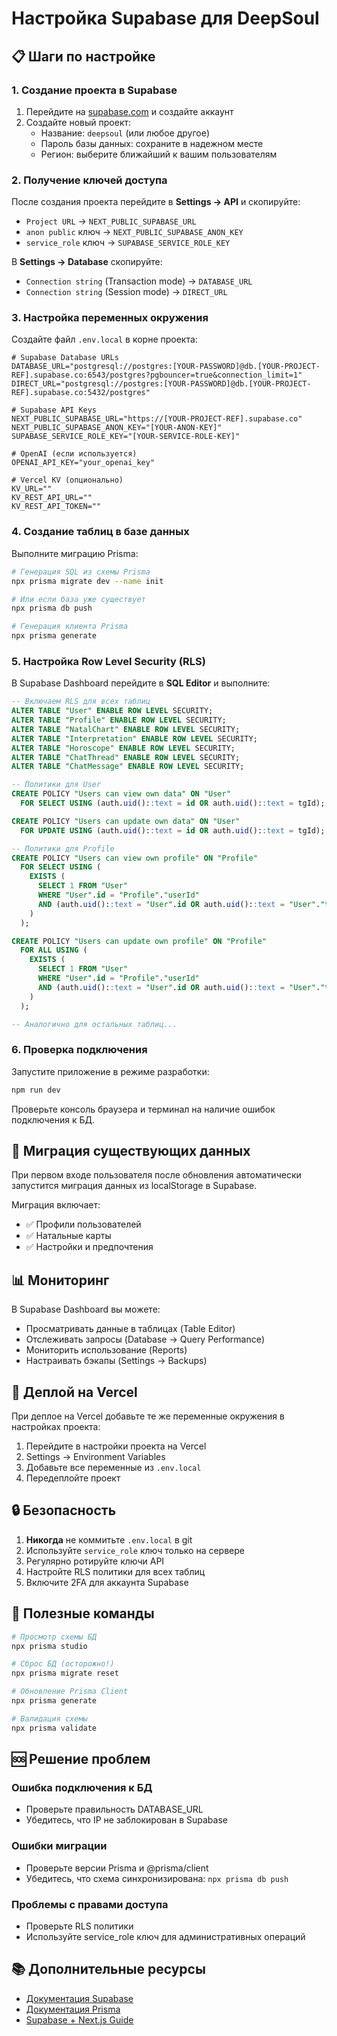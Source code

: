 # Настройка Supabase для DeepSoul

## 📋 Шаги по настройке

### 1. Создание проекта в Supabase

1. Перейдите на [supabase.com](https://supabase.com) и создайте аккаунт
2. Создайте новый проект:
   - Название: `deepsoul` (или любое другое)
   - Пароль базы данных: сохраните в надежном месте
   - Регион: выберите ближайший к вашим пользователям

### 2. Получение ключей доступа

После создания проекта перейдите в **Settings → API** и скопируйте:

- `Project URL` → `NEXT_PUBLIC_SUPABASE_URL`
- `anon public` ключ → `NEXT_PUBLIC_SUPABASE_ANON_KEY`
- `service_role` ключ → `SUPABASE_SERVICE_ROLE_KEY`

В **Settings → Database** скопируйте:
- `Connection string` (Transaction mode) → `DATABASE_URL`
- `Connection string` (Session mode) → `DIRECT_URL`

### 3. Настройка переменных окружения

Создайте файл `.env.local` в корне проекта:

```env
# Supabase Database URLs
DATABASE_URL="postgresql://postgres:[YOUR-PASSWORD]@db.[YOUR-PROJECT-REF].supabase.co:6543/postgres?pgbouncer=true&connection_limit=1"
DIRECT_URL="postgresql://postgres:[YOUR-PASSWORD]@db.[YOUR-PROJECT-REF].supabase.co:5432/postgres"

# Supabase API Keys
NEXT_PUBLIC_SUPABASE_URL="https://[YOUR-PROJECT-REF].supabase.co"
NEXT_PUBLIC_SUPABASE_ANON_KEY="[YOUR-ANON-KEY]"
SUPABASE_SERVICE_ROLE_KEY="[YOUR-SERVICE-ROLE-KEY]"

# OpenAI (если используется)
OPENAI_API_KEY="your_openai_key"

# Vercel KV (опционально)
KV_URL=""
KV_REST_API_URL=""
KV_REST_API_TOKEN=""
```

### 4. Создание таблиц в базе данных

Выполните миграцию Prisma:

```bash
# Генерация SQL из схемы Prisma
npx prisma migrate dev --name init

# Или если база уже существует
npx prisma db push

# Генерация клиента Prisma
npx prisma generate
```

### 5. Настройка Row Level Security (RLS)

В Supabase Dashboard перейдите в **SQL Editor** и выполните:

```sql
-- Включаем RLS для всех таблиц
ALTER TABLE "User" ENABLE ROW LEVEL SECURITY;
ALTER TABLE "Profile" ENABLE ROW LEVEL SECURITY;
ALTER TABLE "NatalChart" ENABLE ROW LEVEL SECURITY;
ALTER TABLE "Interpretation" ENABLE ROW LEVEL SECURITY;
ALTER TABLE "Horoscope" ENABLE ROW LEVEL SECURITY;
ALTER TABLE "ChatThread" ENABLE ROW LEVEL SECURITY;
ALTER TABLE "ChatMessage" ENABLE ROW LEVEL SECURITY;

-- Политики для User
CREATE POLICY "Users can view own data" ON "User"
  FOR SELECT USING (auth.uid()::text = id OR auth.uid()::text = tgId);

CREATE POLICY "Users can update own data" ON "User"
  FOR UPDATE USING (auth.uid()::text = id OR auth.uid()::text = tgId);

-- Политики для Profile
CREATE POLICY "Users can view own profile" ON "Profile"
  FOR SELECT USING (
    EXISTS (
      SELECT 1 FROM "User" 
      WHERE "User".id = "Profile"."userId" 
      AND (auth.uid()::text = "User".id OR auth.uid()::text = "User"."tgId")
    )
  );

CREATE POLICY "Users can update own profile" ON "Profile"
  FOR ALL USING (
    EXISTS (
      SELECT 1 FROM "User" 
      WHERE "User".id = "Profile"."userId" 
      AND (auth.uid()::text = "User".id OR auth.uid()::text = "User"."tgId")
    )
  );

-- Аналогично для остальных таблиц...
```

### 6. Проверка подключения

Запустите приложение в режиме разработки:

```bash
npm run dev
```

Проверьте консоль браузера и терминал на наличие ошибок подключения к БД.

## 🔄 Миграция существующих данных

При первом входе пользователя после обновления автоматически запустится миграция данных из localStorage в Supabase.

Миграция включает:
- ✅ Профили пользователей
- ✅ Натальные карты
- ✅ Настройки и предпочтения

## 📊 Мониторинг

В Supabase Dashboard вы можете:
- Просматривать данные в таблицах (Table Editor)
- Отслеживать запросы (Database → Query Performance)
- Мониторить использование (Reports)
- Настраивать бэкапы (Settings → Backups)

## 🚀 Деплой на Vercel

При деплое на Vercel добавьте те же переменные окружения в настройках проекта:

1. Перейдите в настройки проекта на Vercel
2. Settings → Environment Variables
3. Добавьте все переменные из `.env.local`
4. Передеплойте проект

## 🔒 Безопасность

1. **Никогда** не коммитьте `.env.local` в git
2. Используйте `service_role` ключ только на сервере
3. Регулярно ротируйте ключи API
4. Настройте RLS политики для всех таблиц
5. Включите 2FA для аккаунта Supabase

## 📝 Полезные команды

```bash
# Просмотр схемы БД
npx prisma studio

# Сброс БД (осторожно!)
npx prisma migrate reset

# Обновление Prisma Client
npx prisma generate

# Валидация схемы
npx prisma validate
```

## 🆘 Решение проблем

### Ошибка подключения к БД
- Проверьте правильность DATABASE_URL
- Убедитесь, что IP не заблокирован в Supabase

### Ошибки миграции
- Проверьте версии Prisma и @prisma/client
- Убедитесь, что схема синхронизирована: `npx prisma db push`

### Проблемы с правами доступа
- Проверьте RLS политики
- Используйте service_role ключ для административных операций

## 📚 Дополнительные ресурсы

- [Документация Supabase](https://supabase.com/docs)
- [Документация Prisma](https://www.prisma.io/docs)
- [Supabase + Next.js Guide](https://supabase.com/docs/guides/getting-started/quickstarts/nextjs)